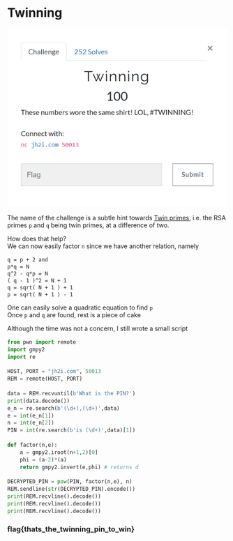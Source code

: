 # Twinning

![](Capture.PNG)

The name of the challenge is a subtle hint towards [Twin primes](https://en.wikipedia.org/wiki/Twin_prime), i.e. the RSA primes `p` and `q` being twin primes, at a difference of two.  

How does that help?  
We can now easily factor `n` since we have another relation, namely
```
q = p + 2 and  
p*q = N  
q^2 - q*p = N
( q - 1 )^2 = N + 1
q = sqrt( N + 1 ) + 1
p = sqrt( N + 1 ) - 1  
```

One can easily solve a quadratic equation to find `p`  
Once `p` and `q` are found, rest is a piece of cake

Although the time was not a concern, I still wrote a small script
```python
from pwn import remote
import gmpy2
import re

HOST, PORT = "jh2i.com", 50013
REM = remote(HOST, PORT)

data = REM.recvuntil(b'What is the PIN?')
print(data.decode())
e_n = re.search(b'(\d+),(\d+)',data)
e = int(e_n[1])
n = int(e_n[2])
PIN = int(re.search(b'is (\d+)',data)[1])

def factor(n,e):
    a = gmpy2.iroot(n+1,2)[0]
    phi = (a-2)*(a)
    return gmpy2.invert(e,phi) # returns d

DECRYPTED_PIN = pow(PIN, factor(n,e), n)
REM.sendline(str(DECRYPTED_PIN).encode())
print(REM.recvline().decode())
print(REM.recvline().decode())
print(REM.recvline().decode())
```

### flag{thats_the_twinning_pin_to_win}
